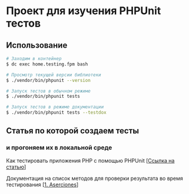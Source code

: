 # Проект для изучения PHPUnit тестов

## Использование

```sh
# Заходим в контейнер
$ dc exec home.testing.fpm bash

# Просмотр текущей версии библиотеки
$ ./vendor/bin/phpunit --version

# Запуск тестов в обычном режиме
$ ./vendor/bin/phpunit tests

# Запуск тестов в режиме документации
$ ./vendor/bin/phpunit tests --testdox
```

## Статья по которой создаем тесты 
### и прогоняем их в локальной среде

Как тестировать приложения PHP с помощью PHPUnit
[[Ссылка на статью](https://dvsemenov.ru/kak-testirovat-prilozheniya-php-s-pomoshhyu-phpunit/)]

Документация на список методов для проверки результата во время тестирования
[[1. Aserciones](https://phpunit.readthedocs.io/es/latest/assertions.html)]